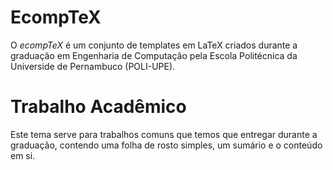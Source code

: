 ﻿EcompTeX
===========================

O *ecompTeX* é um conjunto de templates em LaTeX criados durante a graduação em Engenharia de Computação pela Escola Politécnica da Universide de Pernambuco (POLI-UPE).

Trabalho Acadêmico
===========================

Este tema serve para trabalhos comuns que temos que entregar durante a graduação, contendo uma folha de rosto simples, um sumário e o conteúdo em si.


